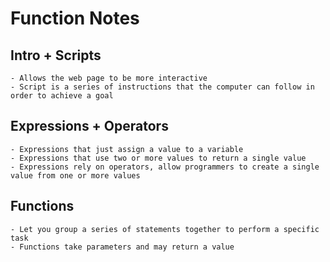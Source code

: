 # Function Notes

## Intro + Scripts
    - Allows the web page to be more interactive
    - Script is a series of instructions that the computer can follow in order to achieve a goal
## Expressions + Operators
    - Expressions that just assign a value to a variable
    - Expressions that use two or more values to return a single value
    - Expressions rely on operators, allow programmers to create a single value from one or more values
## Functions
    - Let you group a series of statements together to perform a specific task
    - Functions take parameters and may return a value
    